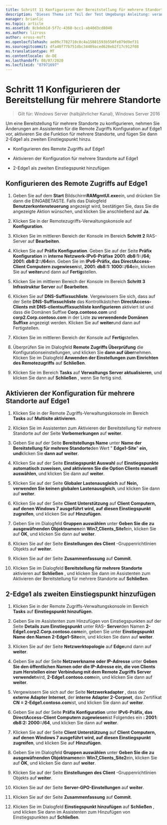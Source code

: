```yaml
---
title: Schritt 11 Konfigurieren der Bereitstellung für mehrere Standorte
description: 'Dieses Thema ist Teil der Test Umgebungs Anleitung: veranschaulichen einer DirectAccess-Bereitstellung für mehrere Standorte für Windows Server 2016'
manager: brianlic
ms.topic: article
ms.assetid: 8cbdeb1d-5f7c-4360-bcc1-ab40d3cd8040
ms.author: lizross
author: eross-msft
ms.openlocfilehash: ae89c7782710c8c4a15881593b550fe879d9ef31
ms.sourcegitcommit: dfa48f77b751dbc34409aced628eb2f17c912f08
ms.translationtype: MT
ms.contentlocale: de-DE
ms.lasthandoff: 08/07/2020
ms.locfileid: "87971697"
---
```

# <a name="step-11-configure-the-multisite-deployment"></a>Schritt 11 Konfigurieren der Bereitstellung für mehrere Standorte

>Gilt für: Windows Server (halbjährlicher Kanal), Windows Server 2016

Um eine Bereitstellung für mehrere Standorte zu konfigurieren, nehmen Sie Änderungen am Assistenten für die Remote Zugriffs Konfiguration auf Edge1 vor, aktivieren Sie die Funktion für mehrere Standorte, und fügen Sie dann 2-Edge1 als zweiten Einstiegspunkt hinzu.

- Konfigurieren des Remote Zugriffs auf Edge1

- Aktivieren der Konfiguration für mehrere Standorte auf Edge1

- 2-Edge1 als zweiten Einstiegspunkt hinzufügen

## <a name="configure-remote-access-on-edge1"></a><a name="configDA"></a>Konfigurieren des Remote Zugriffs auf Edge1

1.  Geben Sie auf dem **Start** Bildschirm**RAMgmtUI.exe**ein, und drücken Sie dann die EINGABETASTE. Falls das Dialogfeld **Benutzerkontensteuerung** angezeigt wird, bestätigen Sie, dass Sie die angezeigte Aktion wünschen, und klicken Sie anschließend auf **Ja**.

2.  Klicken Sie in der Remotezugriffs-Verwaltungskonsole auf **Konfiguration**.

3.  Klicken Sie im mittleren Bereich der Konsole im Bereich **Schritt 2** RAS-Server auf **Bearbeiten**.

4.  Klicken Sie auf **Präfix Konfiguration**. Geben Sie auf der Seite **Präfix Konfiguration** in **interne Netzwerk-IPv6-Präfixe** **2001: db8:1::/64; 2001: db8:2::/64**ein. Geben Sie im **IPv6-Präfix, das DirectAccess-Client Computern zugewiesen**ist, **2001: db8:1: 1000::/64**ein, klicken Sie auf **weiter**und dann auf **Fertig**stellen.

5.  Klicken Sie im mittleren Bereich der Konsole im Bereich **Schritt 3 Infrastruktur Server** auf **Bearbeiten**.

6.  Klicken Sie auf **DNS-Suffixsuchliste**. Vergewissern Sie sich, dass auf der Seite **DNS-Suffixsuchliste** das Kontrollkästchen **DirectAccess-Clients mit DNS-clientsuffixsuchliste konfigurieren** aktiviert ist und dass die Domänen Suffixe **Corp.contoso.com** und **corp2.Corp.contoso.com** in der Liste **zu verwendende Domänen Suffixe** angezeigt werden. Klicken Sie auf **weiter**und dann auf Fertigstellen.

7.  Klicken Sie im mittleren Bereich der Konsole auf **Fertig**stellen.

8.  Überprüfen Sie im Dialogfeld **Remote Zugriffs Überprüfung** die Konfigurationseinstellungen, und klicken Sie **dann auf über**nehmen. Klicken Sie im Dialogfeld **Anwenden der Einstellungen zum Einrichten des Remotezugriffs** auf **Schließen**.

9. Klicken Sie im Bereich **Tasks** auf **Verwaltungs Server aktualisieren**, und klicken Sie dann auf **Schließen** , wenn Sie fertig sind.

## <a name="enable-multisite-configuration-on-edge1"></a><a name="EnabledMultisite"></a>Aktivieren der Konfiguration für mehrere Standorte auf Edge1

1.  Klicken Sie in der Remote Zugriffs-Verwaltungskonsole im Bereich **Tasks** auf **Multisite aktivieren**.

2.  Klicken Sie im Assistenten zum Aktivieren der Bereitstellung für mehrere Standorte auf der Seite **Vorbemerkungen** auf **weiter**.

3.  Geben Sie auf der Seite **Bereitstellungs Name** unter **Name der Bereitstellung für mehrere Standorte**den Wert " **Edge1-Site**" **ein, und**klicken Sie **dann auf** **weiter**.

4.  Klicken Sie auf der Seite **Einstiegspunkt Auswahl** auf **Einstiegspunkte automatisch zuweisen, und aktivieren Sie die Option Clients manuell auswählen**, und klicken Sie dann auf **weiter**.

5.  Klicken Sie auf der Seite **Globaler Lastenausgleich** auf **Nein, verwenden Sie keinen globalen Lastenausgleich**, und klicken Sie dann auf **weiter**.

6.  Klicken Sie auf der Seite **Client Unterstützung** auf **Client Computern, auf denen Windows 7 ausgeführt wird, auf diesen Einstiegspunkt zugreifen**, und klicken Sie auf **Hinzufügen**.

7.  Geben Sie im Dialogfeld **Gruppen auswählen** unter **Geben Sie die zu ausgewäfnenden Objektnamen**ein **Win7_Clients_Site1**ein, klicken Sie auf **OK**, und klicken Sie dann auf **weiter**.

8.  Klicken Sie auf der Seite **Einstellungen des Client** -Gruppenrichtlinien Objekts auf **weiter**.

9. Klicken Sie auf der Seite **Zusammenfassung** auf **Commit**.

10. Klicken Sie im Dialogfeld **Bereitstellung für mehrere Standorte** aktivieren auf **Schließen** , und klicken Sie dann im Assistenten zum Aktivieren der Bereitstellung für mehrere Standorte auf **Schließen**.

## <a name="add-2-edge1-as-a-second-entry-point"></a><a name="AddEP"></a>2-Edge1 als zweiten Einstiegspunkt hinzufügen

1.  Klicken Sie in der Remote Zugriffs-Verwaltungskonsole im Bereich **Tasks** auf **Einstiegspunkt hinzufügen**.

2.  Geben Sie im Assistenten zum Hinzufügen von Einstiegspunkten auf der Seite **Details zum Einstiegspunkt** unter RAS- **Server**den Namen **2-Edge1.corp2.Corp.contoso.com**ein, geben Sie unter **Einstiegspunkt Name den Namen** **2-Edge1-Site**ein, und klicken Sie dann auf **weiter**.

3.  Klicken Sie auf der Seite **Netzwerktopologie** auf **Edge**und dann auf **weiter**.

4.  Geben Sie auf der Seite **Netzwerkname oder IP-Adresse** unter **Geben Sie den öffentlichen Namen oder die IP-Adresse ein, die von Clients zum Herstellen einer Verbindung mit dem Remote Zugriffs Server verwendet**wird, **2-Edge1.contoso.com**ein, und klicken Sie dann auf **weiter**.

5.  Vergewissern Sie sich auf der Seite **Netzwerkadapter** , dass der **externe Adapter** **Internet**, der **interne Adapter** **2-Corpnet**, das Zertifikat **CN = 2-Edge1.contoso.com**ist, und klicken Sie dann auf **weiter**.

6.  Geben Sie auf der Seite **Präfix Konfiguration** unter **IPv6-Präfix, das DirectAccess-Client Computern zugewiesen**ist Folgendes ein **: 2001: db8:2: 2000::/64**, und klicken Sie dann auf **weiter**.

7.  Klicken Sie auf der Seite **Client Unterstützung** auf **Client Computern, auf denen Windows 7 ausgeführt wird, auf diesen Einstiegspunkt zugreifen**, und klicken Sie auf **Hinzufügen**.

8.  Geben Sie im Dialogfeld **Gruppen auswählen** unter **Geben Sie die zu ausgewäfnenden Objektnamen**ein **Win7_Clients_Site2**ein, klicken Sie auf **OK**, und klicken Sie dann auf **weiter**.

9. Klicken Sie auf der Seite **Einstellungen des Client** -Gruppenrichtlinien Objekts auf **weiter**.

10. Klicken Sie auf der Seite **Server-GPO-Einstellungen** auf **weiter**.

11. Klicken Sie auf der Seite **Zusammenfassung** auf **Commit**.

12. Klicken Sie im Dialogfeld **Einstiegspunkt hinzufügen** auf **Schließen** , und klicken Sie dann im Assistenten zum Hinzufügen von Einstiegspunkten auf **Schließen**.



